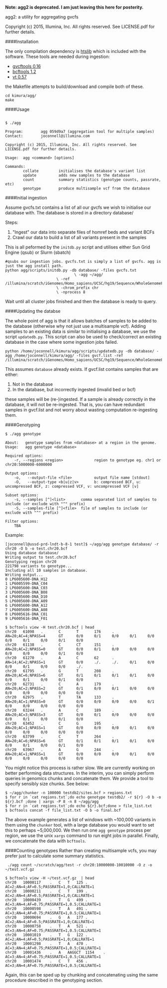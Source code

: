 **Note: agg2 is deprecated. I am just leaving this here for posterity.**

agg2: a utility for aggregating gvcfs

Copyright (c) 2015, Illumina, Inc. All rights reserved. See LICENSE.pdf for further details.

####Installation

The only compilation dependency is [htslib](http://www.htslib.org/) which is included with the software.  These tools are needed during ingestion:

* [gvcftools 0.16](https://sites.google.com/site/gvcftools/)
* [bcftools 1.2](http://samtools.github.io/bcftools/bcftools.html)
* [vt 0.57](https://github.com/atks/vt)

the Makefile attempts to build/download and compile both of these.

```
cd kimura/agg/
make
```

####Usage

```

$ ./agg

Program:        agg 059d9a7 (aggregation tool for multiple samples)
Contact:        joconnell@illumina.com

Copyright (c) 2015, Illumina, Inc. All rights reserved. See LICENSE.pdf for further details.

Usage:  agg <command> [options]

Commands:
        collate         initialises the database's variant list
        update          adds new samples to the database
        count           summary statistics (genotype counts, passrate, etc)
        genotype        produce multisample vcf from the database
```

####Initial ingestion

Assume gvcfs.txt contains a list of all our gvcfs we wish to initialise our database with.  The database is stored in a directory database/

Steps:

1. "Ingest" our data into separate files of homref beds and variant BCFs
2. Crawl our data to build a list of all variants present in the samples

This is all peformed by the `initdb.py` script and utilises either Sun Grid Engine (qsub) or Slurm (sbatch)

```
#qsubs our ingestion jobs. gvcfs.txt is simply a list of gvcfs. agg is just the agg install path.
python agg/scripts/initdb.py -db database/ -files gvcfs.txt 
       			     	       \ -agg ~/agg/
				       \ -ref /illumina/scratch/iGenomes/Homo_sapiens/UCSC/hg19/Sequence/WholeGenomeFasta/genome.fa
				       \ -chrom_prefix chr
				       \ -nprocess 8
```

Wait until all cluster jobs finished and then the database is ready to query.

####Updating the databse

The whole point of agg is that it allows batches of samples to be added to the database (otherwise why not just use a multisample vcf). Adding samples to an existing data is similar to initialising a database, we use the script `updatedb.py`.  This script can also be used to check/correct an existing database in the case where some ingestion jobs failed.
```
python /home/joconnell/kimura/agg/scripts/updatedb.py -db database/ -agg /home/joconnell/kimura/agg/ -files gvcf.list -ref /illumina/scratch/iGenomes/Homo_sapiens/UCSC/hg19/Sequence/WholeGenomeFasta/genome.fa
```
This assumes `database` already exists.  If gvcf.list contains samples that are either:
1. Not in the database
2. In the database, but incorrectly ingested (invalid bed or bcf)

these samples will be (re-)ingested.  If a sample is already correctly in the database, it will not be re-ingested.  That is, you can have redundant samples in gvcf.list and not worry about wasting computation re-ingesting them.

####Genotyping

```
$ ./agg genotype

About:   genotype samples from <database> at a region in the genome.
Usage:   agg genotype <database>

Required options:
    -r, --regions <region>              region to genotype eg. chr1 or chr20:5000000-6000000

Output options:
    -o,   --output-file <file>          output file name [stdout]
    -O,   --output-type <b|u|z|v>       b: compressed BCF, u: uncompressed BCF, z: compressed VCF, v: uncompressed VCF [v]

Subset options:
    -s, --samples [^]<list>       comma separated list of samples to include (or exclude with "^" prefix)
    -S, --samples-file [^]<file>  file of samples to include (or exclude with "^" prefix)

Filter options:
    TBA
```

Example:

```
[joconnell@ussd-prd-lndt-b-8-1 test]$ ~/agg/agg genotype database/ -r chr20 -O b -o test.chr20.bcf
Using database database/
Writing output to test.chr20.bcf
Genotyping region chr20
221798 variants to genotype...
Including all 10 samples in database.
Writing output...
0 LP6005600-DNA_H12
1 LP6005599-DNA_C04
2 LP6005600-DNA_C03
3 LP6005600-DNA_B08
4 LP6005600-DNA_D10
5 LP6005600-DNA_A09
6 LP6005600-DNA_A12
7 LP6005600-DNA_A08
8 LP6005616-DNA_C01
9 LP6005616-DNA_F01

$ bcftools view -H test.chr20.bcf | head
chr20   61098   .       C       T       176     .       AN=20;AC=4;NPASS=4      GT      0/0     0/1     0/0     0/1     0/0     0/0     0/1     0/0     0/1     0/0
chr20   61138   .       C       CT      151     .       AN=20;AC=2;NPASS=0      GT      0/0     0/1     0/0     0/0     0/0     0/0     0/0     0/0     0/1     0/0
chr20   61270   .       A       C       62      .       AN=14;AC=2;NPASS=1      GT      0/0     ./.     ./.     0/1     0/0     0/0     0/1     0/0     0/0     ./.
chr20   61795   .       G       T       208     .       AN=20;AC=6;NPASS=6      GT      0/1     0/1     0/1     0/1     0/0     0/0     0/1     0/0     0/1     0/0
chr20   62731   .       C       A       179     .       AN=20;AC=2;NPASS=2      GT      0/1     0/0     0/1     0/0     0/0     0/0     0/0     0/0     0/0     0/0
chr20   62975   .       T       TA      133     .       AN=20;AC=1;NPASS=0      GT      0/0     0/0     0/0     0/0     0/1     0/0     0/0     0/0     0/0     0/0
chr20   63244   .       A       C       189     .       AN=20;AC=3;NPASS=3      GT      0/0     0/1     0/0     0/0     0/0     0/0     0/1     0/0     0/1     0/0
chr20   63452   .       C       G       195     .       AN=20;AC=1;NPASS=1      GT      0/0     0/0     0/0     0/1     0/0     0/0     0/0     0/0     0/0     0/0
chr20   63799   .       C       T       264     .       AN=20;AC=6;NPASS=6      GT      0/1     0/1     0/1     0/1     0/0     0/0     0/1     0/0     0/1     0/0
chr20   63967   .       A       G       244     .       AN=20;AC=1;NPASS=1      GT      0/0     0/0     0/0     0/1     0/0     0/0     0/0     0/0     0/0     0/0
```

You might notice this process is rather slow.  We are currently working on better performing data structures.  In the interim, you can simply perform queries in genomics chunks and concatenate them. We provide a tool to specify sensibly size chunks.  See below:

```
$ ~/agg/chunker -n 100000 testdb2/sites.bcf > regions.txt
$ for r in `cat regions.txt`;do echo genotype testdb2/ -r ${r} -O b -o ${r}.bcf ;done | xargs -P 8 -n 8 ~/agg/agg
$ for r in `cat regions.txt`;do echo ${r}.bcf;done > file_list.txt
$ bcftools concat -f file_list.txt -O b -o final.bcf
```
The above example generates a list of windows with ~100,000 variants in them using the `chunker` tool, with a large database you would want to set this to perhaps ~5,000,000.  We then run one `agg genotype` process per region, we use the unix `xargs` command to run eight jobs in parallel. Finally, we concatenate the data with `bcftools`.

####Counting genotypes
Rather than creating multisample vcfs, you may prefer just to calculate some summary statistics. 

```
 ./agg count ~/scratch/agg/test -r chr20:10000000-10010000 -O z -o ~/test.vcf.gz

$ bcftools view -H ~/test.vcf.gz  | head
chr20	10000117	.	C	T	125	.	AC=2;AN=4;AF=0.5;PASSRATE=1,0;CALLRATE=1
chr20	10000211	.	C	T	199	.	AC=2;AN=4;AF=0.5;PASSRATE=1,0;CALLRATE=1
chr20	10000439	.	T	G	499	.	AC=3;AN=4;AF=0.75;PASSRATE=1,0.5;CALLRATE=1
chr20	10000598	.	T	A	491	.	AC=3;AN=4;AF=0.75;PASSRATE=1,0.5;CALLRATE=1
chr20	10000694	.	G	A	177	.	AC=2;AN=4;AF=0.5;PASSRATE=1,0;CALLRATE=1
chr20	10000758	.	T	A	521	.	AC=3;AN=4;AF=0.75;PASSRATE=1,0.5;CALLRATE=1
chr20	10001019	.	T	G	122	.	AC=2;AN=4;AF=0.5;PASSRATE=1,0;CALLRATE=1
chr20	10001298	.	T	A	470	.	AC=3;AN=4;AF=0.75;PASSRATE=1,0.5;CALLRATE=1
chr20	10001436	.	A	AAGGCT	1154	.	AC=3;AN=4;AF=0.75;PASSRATE=1,0.5;CALLRATE=1
chr20	10001474	.	C	T	456	.	AC=3;AN=4;AF=0.75;PASSRATE=1,0.5;CALLRATE=1

```
Again, this can be sped up by chunking and concatenating using the same procedure described in the genotyping section.
